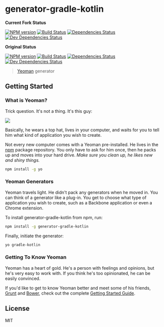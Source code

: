 # generator-gradle-kotlin

**Current Fork Status**

[![NPM version][npm-image-fork]][npm-url-fork] [![Build Status][travis-image-fork]][travis-url-fork] [![Dependencies Status][daviddm-image-fork]][daviddm-url-fork] [![Dev Dependencies Status][daviddm-dev-image-fork]][daviddm-dev-url-fork]

**Original Status**

[![NPM version][npm-image]][npm-url] [![Build Status][travis-image]][travis-url] [![Dependencies Status][daviddm-image]][daviddm-url] [![Dev Dependencies Status][daviddm-dev-image]][daviddm-dev-url]


> [Yeoman](http://yeoman.io) generator


## Getting Started

### What is Yeoman?

Trick question. It's not a thing. It's this guy:

![](http://i.imgur.com/JHaAlBJ.png)

Basically, he wears a top hat, lives in your computer, and waits for you to tell him what kind of application you wish to create.

Not every new computer comes with a Yeoman pre-installed. He lives in the [npm](https://npmjs.org) package repository. You only have to ask for him once, then he packs up and moves into your hard drive. *Make sure you clean up, he likes new and shiny things.*

```bash
npm install -g yo
```

### Yeoman Generators

Yeoman travels light. He didn't pack any generators when he moved in. You can think of a generator like a plug-in. You get to choose what type of application you wish to create, such as a Backbone application or even a Chrome extension.

To install generator-gradle-kotlin from npm, run:

```bash
npm install -g generator-gradle-kotlin
```

Finally, initiate the generator:

```bash
yo gradle-kotlin
```

### Getting To Know Yeoman

Yeoman has a heart of gold. He's a person with feelings and opinions, but he's very easy to work with. If you think he's too opinionated, he can be easily convinced.

If you'd like to get to know Yeoman better and meet some of his friends, [Grunt](http://gruntjs.com) and [Bower](http://bower.io), check out the complete [Getting Started Guide](https://github.com/yeoman/yeoman/wiki/Getting-Started).


## License

MIT

[npm-url]: https://npmjs.org/package/generator-gradle-kotlin
[npm-image]: https://badge.fury.io/js/generator-gradle-kotlin.svg
[travis-url]: https://travis-ci.org/jcdenton/generator-gradle-kotlin
[travis-image]: https://travis-ci.org/jcdenton/generator-gradle-kotlin.svg?branch=master
[daviddm-url]: https://david-dm.org/jcdenton/generator-gradle-kotlin#info=dependencies&view=list
[daviddm-image]: https://david-dm.org/jcdenton/generator-gradle-kotlin.svg
[daviddm-dev-url]: https://david-dm.org/jcdenton/generator-gradle-kotlin#info=devDependencies&view=list
[daviddm-dev-image]: https://david-dm.org/jcdenton/generator-gradle-kotlin/dev-status.svg

[npm-url-fork]: https://npmjs.org/package/generator-gradle-kotlin
[npm-image-fork]: https://badge.fury.io/js/generator-gradle-kotlin.svg
[travis-url-fork]: https://travis-ci.org/jamesbrookssoft/generator-gradle-kotlin
[travis-image-fork]: https://travis-ci.org/jamesbrookssoft/generator-gradle-kotlin.svg?branch=master
[daviddm-url-fork]: https://david-dm.org/jamesbrookssoft/generator-gradle-kotlin#info=dependencies&view=list
[daviddm-image-fork]: https://david-dm.org/jamesbrookssoft/generator-gradle-kotlin.svg
[daviddm-dev-url-fork]: https://david-dm.org/jamesbrookssoft/generator-gradle-kotlin#info=devDependencies&view=list
[daviddm-dev-image-fork]: https://david-dm.org/jamesbrookssoft/generator-gradle-kotlin/dev-status.svg
